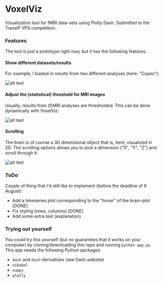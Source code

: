 # VoxelViz
Visualization tool for fMRI data-sets using Plotly Dash. Submitted to the TransIP VPS competition.

### Features
The tool is just a prototype right now, but it has the following features.

#### Show different datasets/results
For example, I loaded in results from two different analyses (here: "Copes"):

![alt text](https://github.com/lukassnoek/VoxelViz/raw/master/img/different_datasets.gif "Logo Title Text 1")

#### Adjust the (statistical) threshold for MRI images
Usually, results from (f)MRI analyses are thresholded. This can be done dynamically with VoxelViz:

![alt text](https://github.com/lukassnoek/VoxelViz/raw/master/img/threshold.gif "Logo Title Text 1")

#### Scrolling
The brain is of course a 3D dimensional object that is, here, visualized in 2D. The scrolling
options allows you to pick a dimension ("X", "Y", "Z") and scroll through it:

![alt text](https://github.com/lukassnoek/VoxelViz/raw/master/img/scrolling.gif "Logo Title Text 1")

### ToDo
Couple of thing that I'd still like to implement (before the deadline of 8 August):

- Add a timeseries plot corresponding to the "hover" of the brain-plot [DONE]
- Fix styling (rows, columns) [DONE]
- Add some extra text (explanation)

### Trying out yourself
You could try this yourself (but no guarantees that it works on your computer) by
cloning/downloading this repo and running `python app.py`. This app needs the
following Python packages:

- `dash` and `dash`-derivatives (see Dash website)
- `nibabel`
- `numpy`
- `plotly`